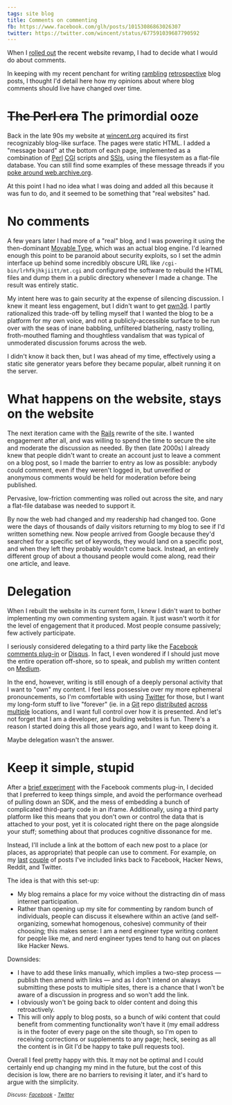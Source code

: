 ```yaml
---
tags: site blog
title: Comments on commenting
fb: https://www.facebook.com/glh/posts/10153086863026307
twitter: https://twitter.com/wincent/status/677591039687790592
---
```


When I [rolled out](/blog/masochist) the recent website revamp, I had to decide what I would do about comments.

In keeping with my recent penchant for writing [rambling](/blog/old-stuff-that-rocks) [retrospective](/blog/betting-on-the-wrong-horse) blog posts, I thought I'd detail here how my opinions about where blog comments should live have changed over time.

# ~~The Perl era~~ The primordial ooze

Back in the late 90s my website at [wincent.org](http://wincent.org) acquired its first recognizably blog-like surface. The pages were static HTML. I added a "message board" at the bottom of each page, implemented as a combination of [Perl](/wiki/Perl) [CGI](/wiki/CGI) scripts and [SSIs](https://en.wikipedia.org/wiki/Server_Side_Includes), using the filesystem as a flat-file database. You can still find some examples of these message threads if you [poke around web.archive.org](http://web.archive.org/web/20000816012023/http://wincent.org/articles/criticism/1999,11,22,gfx2.shtml).

At this point I had no idea what I was doing and added all this because it was fun to do, and it seemed to be something that "real websites" had.

# No comments

A few years later I had more of a "real" blog, and I was powering it using the then-dominant [Movable Type](/wiki/Movable_Type), which was an actual blog engine. I'd learned enough this point to be paranoid about security exploits, so I set the admin interface up behind some incredibly obscure URL like `/cgi-bin/lrhfkjhkjiitt/mt.cgi` and configured the software to rebuild the HTML files and dump them in a public directory whenever I made a change. The result was entirely static.

My intent here was to gain security at the expense of silencing discussion. I knew it meant less engagement, but I didn't want to get [pwn3d](http://www.urbandictionary.com/define.php?term=pwn3d). I partly rationalized this trade-off by telling myself that I wanted the blog to be a platform for my own voice, and not a publicly-accessible surface to be run over with the seas of inane babbling, unfiltered blathering, nasty trolling, froth-mouthed flaming and thoughtless vandalism that was typical of unmoderated discussion forums across the web.

I didn't know it back then, but I was ahead of my time, effectively using a static site generator years before they became popular, albeit running it on the server.

# What happens on the website, stays on the website

The next iteration came with the [Rails](/wiki/Rails) rewrite of the site. I wanted engagement after all, and was willing to spend the time to secure the site and moderate the discussion as needed. By then (late 2000s) I already knew that people didn't want to create an account just to leave a comment on a blog post, so I made the barrier to entry as low as possible: anybody could comment, even if they weren't logged in, but unverified or anonymous comments would be held for moderation before being published.

Pervasive, low-friction commenting was rolled out across the site, and nary a flat-file database was needed to support it.

By now the web had changed and my readership had changed too. Gone were the days of thousands of daily visitors returning to my blog to see if I'd written something new. Now people arrived from Google because they'd searched for a specific set of keywords, they would land on a specific post, and when they left they probably wouldn't come back. Instead, an entirely different group of about a thousand people would come along, read their one article, and leave.

# Delegation

When I rebuilt the website in its current form, I knew I didn't want to bother implementing my own commenting system again. It just wasn't worth it for the level of engagement that it produced. Most people consume passively; few actively participate.

I seriously considered delegating to a third party like the [Facebook comments plug-in](https://developers.facebook.com/docs/plugins/comments) or [Disqus](https://disqus.com/). In fact, I even wondered if I should just move the entire operation off-shore, so to speak, and publish my written content on [Medium](https://medium.com/).

In the end, however, writing is still enough of a deeply personal activity that I want to "own" my content. I feel less possessive over my more ephemeral pronouncements, so I'm comfortable with using [Twitter](https://twitter.com/wincent) for those, but I want my long-form stuff to live "forever" (ie. in a [Git](/wiki/Git) repo [distributed](https://github.com/wincent/masochist) [across](https://gitlab.com/wincent/masochist) [multiple](https://bitbucket.org/ghurrell/masochist) locations, and I want full control over how it is presented. And let's not forget that I am a developer, and building websites is fun. There's a reason I started doing this all those years ago, and I want to keep doing it.

Maybe delegation wasn't the answer.

# Keep it simple, stupid

After a [brief experiment](https://github.com/wincent/masochist/issues/44) with the Facebook comments plug-in, I decided that I preferred to keep things simple, and avoid the performance overhead of pulling down an SDK, and the mess of embedding a bunch of complicated third-party code in an iframe. Additionally, using a third party platform like this means that you don't own or control the data that is attached to your post, yet it is colocated right there on the page alongside your stuff; something about that produces cognitive dissonance for me.

Instead, I'll include a link at the bottom of each new post to a place (or places, as appropriate) that people can use to comment. For example, on my [last](/blog/betting-on-the-wrong-horse) [couple](/blog/old-stuff-that-rocks) of posts I've included links back to Facebook, Hacker News, Reddit, and Twitter.

The idea is that with this set-up:

-   My blog remains a place for my voice without the distracting din of mass internet participation.
-   Rather than opening up my site for commenting by random bunch of individuals, people can discuss it elsewhere within an active (and self-organizing, somewhat homogenous, cohesive) community of their choosing; this makes sense: I am a nerd engineer type writing content for people like me, and nerd engineer types tend to hang out on places like Hacker News.

Downsides:

-   I have to add these links manually, which implies a two-step process &mdash; publish then amend with links &mdash; and as I don't intend on always submitting these posts to multiple sites, there is a chance that I won't be aware of a discussion in progress and so won't add the link.
-   I obviously won't be going back to older content and doing this retroactively.
-   This will only apply to blog posts, so a bunch of wiki content that could benefit from commenting functionality won't have it (my email address is in the footer of every page on the site though, so I'm open to receiving corrections or supplements to any page; heck, seeing as all the content is in Git I'd be happy to take pull requests too).

Overall I feel pretty happy with this. It may not be optimal and I could certainly end up changing my mind in the future, but the cost of this decision is low, there are no barriers to revising it later, and it's hard to argue with the simplicity.

<small><em>Discuss: [Facebook](https://www.facebook.com/glh/posts/10153086863026307) - [Twitter](https://twitter.com/wincent/status/677591039687790592)</em></small>
